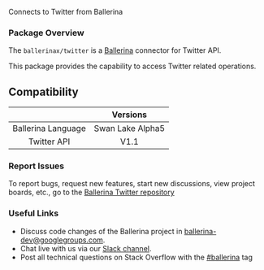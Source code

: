 Connects to Twitter from Ballerina

### Package Overview
The `ballerinax/twitter` is a [Ballerina](https://ballerina.io/) connector for Twitter API.

This package provides the capability to access Twitter related operations.

## Compatibility
|                             |            Versions      |
|:---------------------------:|:------------------------:|
| Ballerina Language          |     Swan Lake Alpha5      |
| Twitter API                 |           V1.1           |

### Report Issues

To report bugs, request new features, start new discussions, view project boards, etc., go to the [Ballerina Twitter repository](https://github.com/ballerina-platform/module-ballerinax-twitter)

### Useful Links
- Discuss code changes of the Ballerina project in [ballerina-dev@googlegroups.com](mailto:ballerina-dev@googlegroups.com).
- Chat live with us via our [Slack channel](https://ballerina.io/community/slack/).
- Post all technical questions on Stack Overflow with the [#ballerina](https://stackoverflow.com/questions/tagged/ballerina) tag